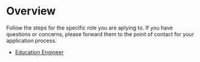 # Overview

Follow the steps for the specific role you are aplying to. If you have questions or concerns, please forward them to the point of contact for your application process. 

- [Education Engineer](./education-engineer/instructions.md)
